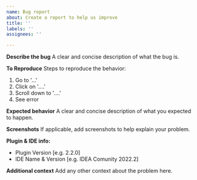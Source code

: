 ```yaml
---
name: Bug report
about: Create a report to help us improve
title: ''
labels: ''
assignees: ''

---
```


**Describe the bug**
A clear and concise description of what the bug is.

**To Reproduce**
Steps to reproduce the behavior:
1. Go to '...'
2. Click on '....'
3. Scroll down to '....'
4. See error

**Expected behavior**
A clear and concise description of what you expected to happen.

**Screenshots**
If applicable, add screenshots to help explain your problem.

**Plugin & IDE info:**
 - Plugin Version [e.g. 2.2.0]
 - IDE Name & Version [e.g. IDEA Comunity 2022.2]

**Additional context**
Add any other context about the problem here.
